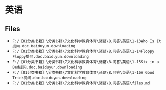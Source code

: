 # 英语

## Files

- `F:/【01分类书籍】\分类书籍\7文化科学教育体育\诸葛\8.问答\英语\1-13Who Is It提问.doc.baiduyun.downloading`
- `F:/【01分类书籍】\分类书籍\7文化科学教育体育\诸葛\8.问答\英语\1-14Floppy Floppy提问.doc.baiduyun.downloading`
- `F:/【01分类书籍】\分类书籍\7文化科学教育体育\诸葛\8.问答\英语\1-15Six in a Bed提问.doc.baiduyun.downloading`
- `F:/【01分类书籍】\分类书籍\7文化科学教育体育\诸葛\8.问答\英语\1-16A Good Trick提问.doc.baiduyun.downloading`
- `F:/【01分类书籍】\分类书籍\7文化科学教育体育\诸葛\8.问答\英语\files.md`
